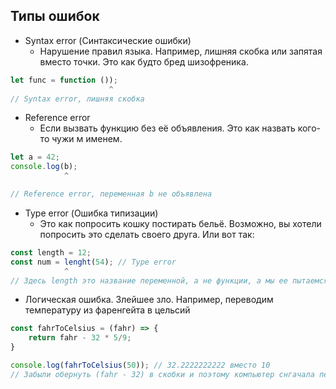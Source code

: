 ## Типы ошибок
- Syntax error (Синтаксические ошибки)
	- Нарушение правил языка. Например, лишняя скобка или запятая вместо точки. Это как будто бред шизофреника.
```js
let func = function ());
                      ^
// Syntax error, лишняя скобка
```
- Reference error
	- Если вызвать функцию без её объявления. Это как назвать кого-то чужи м именем.
```js
let a = 42;
console.log(b);
            ^

// Reference error, переменная b не объявлена
```
- Type error (Ошибка типизации)
	- Это как попросить кошку постирать бельё. Возможно, вы хотели попросить это сделать своего друга. Или вот так:
```js
const length = 12;
const num = lenght(54); // Type error
            ^
// Здесь length это название переменной, а не функции, а мы ее пытаемся вызвать, как функцию
```

- Логическая ошибка. Злейшее зло. Например, переводим температуру из фаренгейта в цельсий
```js
const fahrToCelsius = (fahr) => {
	return fahr - 32 * 5/9;
}

console.log(fahrToCelsius(50)); // 32.2222222222 вместо 10
// Забыли обернуть (fahr - 32) в скобки и поэтому компьютер снгачала перемножил 32 и 5/9 в езультате выдав ошибку. 
```